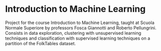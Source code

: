 # Introduction to Machine Learning

Project for the course Introduction to Machine Learning, taught at Scuola Normale Superiore by professors Fosca Giannotti and Roberto Pellungrini.
Consists in data exploration, clustering with unsupervised learning techniques and classification with supervised learning techniques on a partition of the FolkTables dataset.
